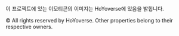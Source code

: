 이 프로젝트에 있는 이모티콘의 이미지는 HoYoverse에 있음을 밝힙니다.

© All rights reserved by HoYoverse. Other properties belong to their respective owners.

